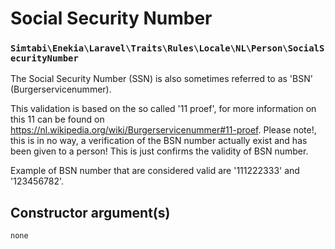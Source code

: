# Social Security Number
### `Simtabi\Enekia\Laravel\Traits\Rules\Locale\NL\Person\SocialSecurityNumber`

The Social Security Number (SSN) is also sometimes referred to as 'BSN' (Burgerservicenummer).

This validation is based on the so called '11 proef', for more information on this 11 can be found on https://nl.wikipedia.org/wiki/Burgerservicenummer#11-proef.
Please note!, this is in no way, a verification of the BSN number actually exist and has been given to a person! This is just confirms the validity of BSN number.

Example of BSN number that are considered valid are '111222333' and '123456782'.

## Constructor argument(s)
```php
none
```